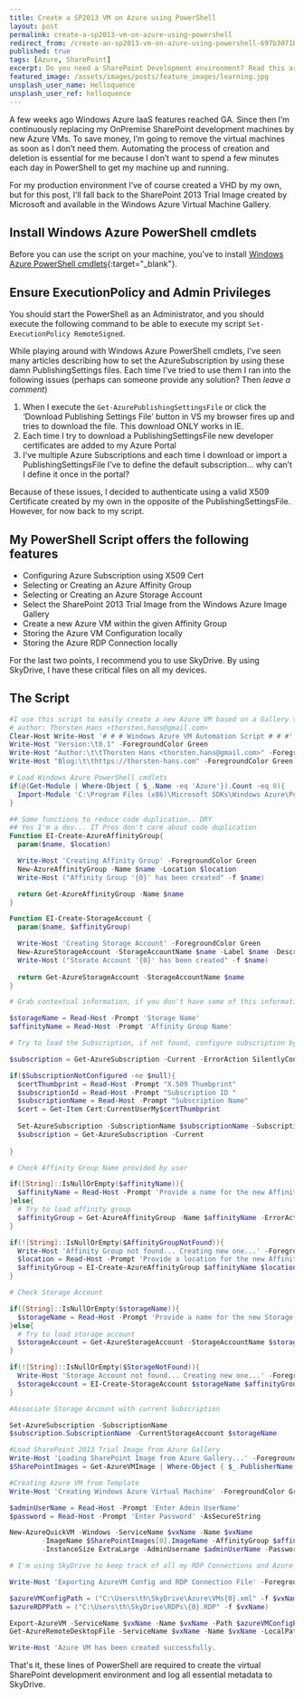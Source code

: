 ```yaml
---
title: Create a SP2013 VM on Azure using PowerShell
layout: post
permalink: create-a-sp2013-vm-on-azure-using-powershell
redirect_from: /create-an-sp2013-vm-on-azure-using-powershell-697b3071bce2
published: true
tags: [Azure, SharePoint]
excerpt: Do you need a SharePoint Development environment? Read this article and learn how to spin it up in Azure using PoSh.
featured_image: /assets/images/posts/feature_images/learning.jpg
unsplash_user_name: Helloquence
unsplash_user_ref: helloquence
---
```


A few weeks ago Windows Azure IaaS features reached GA. Since then I’m continuously replacing my OnPremise SharePoint development machines by new Azure VMs. To save money, I’m going to remove the virtual machines as soon as I don’t need them. Automating the process of creation and deletion is essential for me because I don’t want to spend a few minutes each day in PowerShell to get my machine up and running.

For my production environment I’ve of course created a VHD by my own, but for this post, I’ll fall back to the SharePoint 2013 Trial Image created by Microsoft and available in the Windows Azure Virtual Machine Gallery.

## Install Windows Azure PowerShell cmdlets

Before you can use the script on your machine, you’ve to install [Windows Azure PowerShell cmdlets](https://www.windowsazure.com/en-us/manage/downloads/){:target="_blank"}.

## Ensure ExecutionPolicy and Admin Privileges

You should start the PowerShell as an Administrator, and you should execute the following command to be able to execute my script `Set-ExecutionPolicy RemoteSigned`.

While playing around with Windows Azure PowerShell cmdlets, I’ve seen many articles describing how to set the AzureSubscription by using these damn PublishingSettings files. Each time I’ve tried to use them I ran into the following issues (perhaps can someone provide any solution? Then *leave a comment*)

1. When I execute the `Get-AzurePublishingSettingsFile` or click the ‘Download Publishing Settings File’ button in VS my browser fires up and tries to download the file. This download ONLY works in IE.
2. Each time I try to download a PublishingSettingsFile new developer certificates are added to my Azure Portal
3. I’ve multiple Azure Subscriptions and each time I download or import a PublishingSettingsFile I’ve to define the default subscription... why can’t I define it once in the portal?

Because of these issues, I decided to authenticate using a valid X509 Certificate created by my own in the opposite of the PublishingSettingsFile. However, for now back to my script.

## My PowerShell Script offers the following features

- Configuring Azure Subscription using X509 Cert
- Selecting or Creating an Azure Affinity Group
- Selecting or Creating an Azure Storage Account
- Select the SharePoint 2013 Trial Image from the Windows Azure Image Gallery
- Create a new Azure VM within the given Affinity Group
- Storing the Azure VM Configuration locally
- Storing the Azure RDP Connection locally

For the last two points, I recommend you to use SkyDrive. By using SkyDrive, I have these critical files on all my devices.

## The Script

```powershell
#I use this script to easily create a new Azure VM based on a Gallery template
# author: Thorsten Hans <thorsten.hans@gmail.com>
Clear-Host Write-Host '# # # Windows Azure VM Automation Script # # #' -ForegroundColor Green
Write-Host "Version:\t0.1" -ForegroundColor Green
Write-Host "Author:\t\tThorsten Hans <thorsten.hans@gmail.com>" -ForegroundColor Green
Write-Host "Blog:\t\thttps://thorsten-hans.com" -ForegroundColor Green

# Load Windows Azure PowerShell cmdlets
if(@(Get-Module | Where-Object { $_.Name -eq 'Azure'}).Count -eq 0){
  Import-Module 'C:\Program Files (x86)\Microsoft SDKs\Windows Azure\PowerShell\Azure\Azure.psd1'
}

## Some functions to reduce code duplication.. DRY 
## Yes I'm a dev... IT Pros don't care about code duplication 
Function EI-Create-AzureAffinityGroup{
  param($name, $location)

  Write-Host 'Creating Affinity Group' -ForegroundColor Green
  New-AzureAffinityGroup -Name $name -Location $location
  Write-Host ("Affinity Group '{0}' has been created" -f $name)

  return Get-AzureAffinityGroup -Name $name
}

Function EI-Create-StorageAccount { 
  param($name, $affinityGroup)

  Write-Host 'Creating Storage Account' -ForegroundColor Green
  New-AzureStorageAccount -StorageAccountName $name -Label $name -Description $name -AffinityGroup $affinityGroup.Name
  Write-Host ("Storate Account '{0}' has been created" -f $name)
  
  return Get-AzureStorageAccount -StorageAccountName $name
}

# Grab contextual information, if you don't have some of this information, leave it blank

$storageName = Read-Host -Prompt 'Storage Name'
$affinityName = Read-Host -Prompt 'Affinity Group Name'

# Try to load the Subscription, if not found, configure subscription by using X.509 Cert`

$subscription = Get-AzureSubscription -Current -ErrorAction SilentlyContinue -ErrorVariable SubscriptionNotConfigured

if($SubscriptionNotConfigured -ne $null){
  $certThumbprint = Read-Host -Prompt "X.509 Thumbprint"
  $subscriptionId = Read-Host -Prompt "Subscription ID "
  $subscriptionName = Read-Host -Prompt "Subscription Name"
  $cert = Get-Item Cert:CurrentUserMy$certThumbprint 
  
  Set-AzureSubscription -SubscriptionName $subscriptionName -SubscriptionId $subscriptionId -Certificate $cert
  $subscription = Get-AzureSubscription -Current
  
}

# Check Affinity Group Name provided by user

if([String]::IsNullOrEmpty($affinityName)){
  $affinityName = Read-Host -Prompt 'Provide a name for the new Affinity Group'
}else{
  # Try to load affinity group
  $affinityGroup = Get-AzureAffinityGroup -Name $affinityName -ErrorAction SilentlyContinue -ErrorVariable AffinityGroupNotFound
}

if(![String]::IsNullOrEmpty($AffinityGroupNotFound)){
  Write-Host 'Affinity Group not found... Creating new one...' -ForegroundColor Yellow
  $location = Read-Host -Prompt 'Provide a location for the new Affinity Group'
  $affinityGroup = EI-Create-AzureAffinityGroup $affinityName $location
}

# Check Storage Account

if([String]::IsNullOrEmpty($storageName)){
  $storageName = Read-Host -Prompt 'Provide a name for the new Storage Account'
}else{
  # Try to load storage account
  $storageAccount = Get-AzureStorageAccount -StorageAccountName $storageName -ErrorAction SilentlyContinue -ErrorVariable StorageNotFound
}

if(![String]::IsNullOrEmpty($StorageNotFound)){
  Write-Host 'Storage Account not found... Creating new one...' -ForegroundColor Yellow
  $storageAccount = EI-Create-StorageAccount $storageName $affinityGroup
}

#Associate Storage Account with current Subscription

Set-AzureSubscription -SubscriptionName 
$subscription.SubscriptionName -CurrentStorageAccount $storageName

#Load SharePoint 2013 Trial Image from Azure Gallery
Write-Host 'Loading SharePoint Image from Azure Gallery...' -ForegroundColor Green
$SharePointImages = Get-AzureVMImage | Where-Object { $_.PublisherName -eq 'Microsoft SharePoint Group'}

#Creating Azure VM from Template 
Write-Host 'Creating Windows Azure Virtual Machine' -ForegroundColor Green $vxName = Read-Host -Prompt 'Enter virtual machine name' 

$adminUserName = Read-Host -Prompt 'Enter Admin UserName'
$password = Read-Host -Prompt 'Enter Password' -AsSecureString

New-AzureQuickVM -Windows -ServiceName $vxName -Name $vxName 
        -ImageName $SharePointImages[0].ImageName -AffinityGroup $affinityGroup.Name 
        -InstanceSize ExtraLarge -AdminUsername $adminUserName -Password $password

# I'm using SkyDrive to keep track of all my RDP Connections and Azure VM Configurations...

Write-Host 'Exporting AzureVM Config and RDP Connection File' -ForegroundColor Green

$azureVMConfigPath = ("C:\Users\th\SkyDrive\Azure\VMs{0}.xml" -f $vxName) 
$azureRDPPath = ("C:\Users\th\SkyDrive\RDPs\{0}.RDP" -f $vxName)

Export-AzureVM -ServiceName $vxName -Name $vxName -Path $azureVMConfigPath 
Get-AzureRemoteDesktopFile -ServiceName $vxName -Name $vxName -LocalPath $azureRDPPath

Write-Host 'Azure VM has been created successfully.

```

That's it, these lines of PowerShell are required to create the virtual SharePoint development environment and log all essential metadata to SkyDrive.


